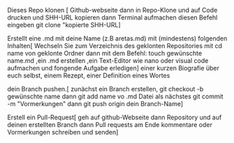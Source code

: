 Dieses Repo klonen [ Github-webseite dann in Repo-Klone und auf Code drucken und SHH-URL kopieren dann Terminal aufmachen diesen Befehl eingeben git clone "kopierte SHH-URL]

Erstellt eine .md mit deine Name (z.B aretas.md) mit (mindestens) folgenden Inhalten[ Wechseln Sie zum Verzeichnis des geklonten Repositories mit cd name von geklonte Ordner dann mit dem Befehl: touch gewünschte name.md ,ein .md erstellen ,ein Text-Editor wie nano oder visual code aufmachen und fongende Aufgabe erledigen]
einer kurzen Biografie über euch selbst,
einem Rezept,
einer Definition eines Wortes

dein Branch pushen.[ zunächst ein Branch erstellen, git checkout -b gewünschte name  dann git add name vo .md Datei als nächstes git commit -m "Vormerkungen" dann git push origin dein Branch-Name]

Erstell ein Pull-Request[ geh auf github-Webseite dann Repository und auf deinen erstellten Branch dann Pull requests am Ende kommentare oder Vormerkungen schreiben und senden]